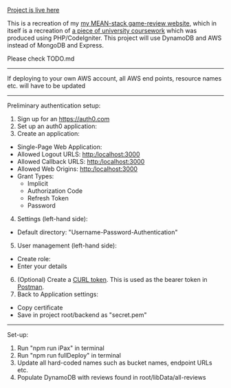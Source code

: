 [Project is live here](https://dbiv9g9gtm58o.cloudfront.net)

This is a recreation of my [my MEAN-stack game-review website](https://github.com/JonathanMSifleet/MEANReviewWebsite), which in itself is a recreation of [a piece of university coursework](https://github.com/JonathanMSifleet/GameReviewWebsite) which was produced using PHP/CodeIgniter. This project will use DynamoDB and AWS instead of MongoDB and Express.

Please check TODO.md

---

If deploying to your own AWS account, all AWS end points, resource names etc. will have to be updated

---

Preliminary authentication setup:

1. Sign up for an https://auth0.com
2. Set up an auth0 application:
3. Create an application:

- Single-Page Web Application:
- Allowed Logout URLS: [http:/localhost:3000](http:/localhost:3000)
- Allowed Callback URLS: [http:/localhost:3000](http:/localhost:3000)
- Allowed Web Origins: [http:/localhost:3000](http:/localhost:3000)
- Grant Types:
  - Implicit
  - Authorization Code
  - Refresh Token
  - Password

4. Settings (left-hand side):

- Default directory: "Username-Password-Authentication"

5. User management (left-hand side):

- Create role:
- Enter your details

6. (Optional) Create a [CURL token](https://gist.github.com/arielweinberger/21d3b72bb4f345a410abb7e98a17cc96). This is used as the bearer token in [Postman](https://www.postman.com/).
7. Back to Application settings:

- Copy certificate
- Save in project root/backend as "secret.pem"

---

Set-up:

1. Run "npm run iPax" in terminal
2. Run "npm run fullDeploy" in terminal
3. Update all hard-coded names such as bucket names, endpoint URLs etc.
4. Populate DynamoDB with reviews found in root/libData/all-reviews

